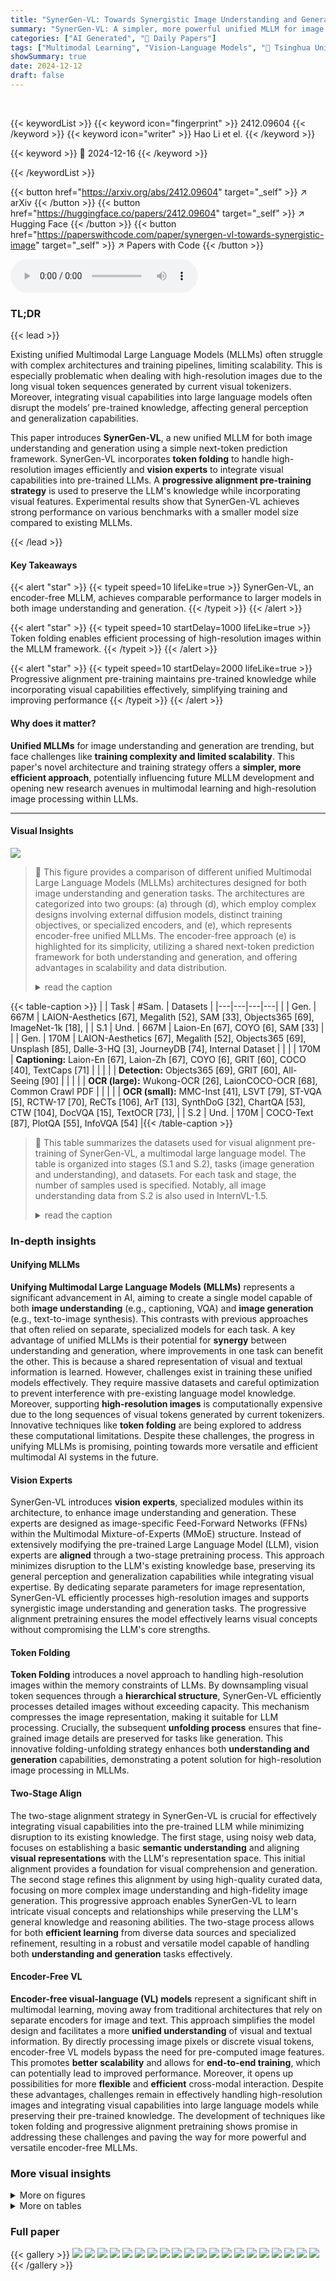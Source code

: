 ```yaml
---
title: "SynerGen-VL: Towards Synergistic Image Understanding and Generation with Vision Experts and Token Folding"
summary: "SynerGen-VL: A simpler, more powerful unified MLLM for image understanding and generation."
categories: ["AI Generated", "🤗 Daily Papers"]
tags: ["Multimodal Learning", "Vision-Language Models", "🏢 Tsinghua University",]
showSummary: true
date: 2024-12-12
draft: false
---
```


<br>

{{< keywordList >}}
{{< keyword icon="fingerprint" >}} 2412.09604 {{< /keyword >}}
{{< keyword icon="writer" >}} Hao Li et el. {{< /keyword >}}
 
{{< keyword >}} 🤗 2024-12-16 {{< /keyword >}}
 
{{< /keywordList >}}

{{< button href="https://arxiv.org/abs/2412.09604" target="_self" >}}
↗ arXiv
{{< /button >}}
{{< button href="https://huggingface.co/papers/2412.09604" target="_self" >}}
↗ Hugging Face
{{< /button >}}
{{< button href="https://paperswithcode.com/paper/synergen-vl-towards-synergistic-image" target="_self" >}}
↗ Papers with Code
{{< /button >}}



<audio controls>
    <source src="https://ai-paper-reviewer.com/2412.09604/podcast.wav" type="audio/wav">
    Your browser does not support the audio element.
</audio>


### TL;DR


{{< lead >}}

Existing unified Multimodal Large Language Models (MLLMs) often struggle with complex architectures and training pipelines, limiting scalability. This is especially problematic when dealing with high-resolution images due to the long visual token sequences generated by current visual tokenizers.  Moreover, integrating visual capabilities into large language models often disrupt the models’ pre-trained knowledge, affecting general perception and generalization capabilities.

This paper introduces **SynerGen-VL**, a new unified MLLM for both image understanding and generation using a simple next-token prediction framework. SynerGen-VL incorporates **token folding** to handle high-resolution images efficiently and **vision experts** to integrate visual capabilities into pre-trained LLMs. A **progressive alignment pre-training strategy** is used to preserve the LLM's knowledge while incorporating visual features. Experimental results show that SynerGen-VL achieves strong performance on various benchmarks with a smaller model size compared to existing MLLMs.

{{< /lead >}}


#### Key Takeaways

{{< alert "star" >}}
{{< typeit speed=10 lifeLike=true >}} SynerGen-VL, an encoder-free MLLM, achieves comparable performance to larger models in both image understanding and generation. {{< /typeit >}}
{{< /alert >}}

{{< alert "star" >}}
{{< typeit speed=10 startDelay=1000 lifeLike=true >}} Token folding enables efficient processing of high-resolution images within the MLLM framework. {{< /typeit >}}
{{< /alert >}}

{{< alert "star" >}}
{{< typeit speed=10 startDelay=2000 lifeLike=true >}} Progressive alignment pre-training maintains pre-trained knowledge while incorporating visual capabilities effectively, simplifying training and improving performance {{< /typeit >}}
{{< /alert >}}

#### Why does it matter?
**Unified MLLMs** for image understanding and generation are trending, but face challenges like **training complexity and limited scalability**. This paper's novel architecture and training strategy offers a **simpler, more efficient approach**, potentially influencing future MLLM development and opening new research avenues in multimodal learning and high-resolution image processing within LLMs.

------
#### Visual Insights



![](https://arxiv.org/html/2412.09604/x1.png)

> 🔼 This figure provides a comparison of different unified Multimodal Large Language Models (MLLMs) architectures designed for both image understanding and generation tasks.  The architectures are categorized into two groups: (a) through (d), which employ complex designs involving external diffusion models, distinct training objectives, or specialized encoders, and (e), which represents encoder-free unified MLLMs. The encoder-free approach (e) is highlighted for its simplicity, utilizing a shared next-token prediction framework for both understanding and generation, and offering advantages in scalability and data distribution.
> <details>
> <summary>read the caption</summary>
> Figure 1: Comparison among exemplary unified MLLMs for synergizing image understanding and generation tasks. Compared with methods (a)∼similar-to\sim∼(d) that incorporate complicated designs of model architectures, training methods, and the use of external pretrained diffusion models, (e) encoder-free unified MLLMs adopt a simple design that uses the simple next token prediction framework for both images understanding and generation tasks, allowing for broader data distribution and better scalability.
> </details>





{{< table-caption >}}
|   | Task | #Sam. | Datasets |
|---|---|---|---| 
|   | Gen. | 667M | LAION-Aesthetics [67], Megalith [52], SAM [33], Objects365 [69], ImageNet-1k [18], |
| S.1 | Und. | 667M | Laion-En [67], COYO [6], SAM [33] |
|   | Gen. | 170M | LAION-Aesthetics [67], Megalith [52], Objects365 [69], Unsplash [85], Dalle-3-HQ [3], JourneyDB [74], Internal Dataset |
|   |   | 170M | **Captioning:** Laion-En [67], Laion-Zh [67], COYO [6], GRIT [60], COCO [40], TextCaps [71] |
|   |   |   | **Detection:** Objects365 [69], GRIT [60], All-Seeing [90] |
|   |   |   | **OCR (large):** Wukong-OCR [26], LaionCOCO-OCR [68], Common Crawl PDF |
|   |   |   | **OCR (small):** MMC-Inst [41], LSVT [79], ST-VQA [5], RCTW-17 [70], ReCTs [106], ArT [13], SynthDoG [32], ChartQA [53], CTW [104], DocVQA [15], TextOCR [73], |
| S.2 | Und. | 170M | COCO-Text [87], PlotQA [55], InfoVQA [54] |{{< /table-caption >}}

> 🔼 This table summarizes the datasets used for visual alignment pre-training of SynerGen-VL, a multimodal large language model. The table is organized into stages (S.1 and S.2), tasks (image generation and understanding), and datasets. For each task and stage, the number of samples used is specified. Notably, all image understanding data from S.2 is also used in InternVL-1.5.
> <details>
> <summary>read the caption</summary>
> Table 1: Summary of datasets used in Visual Alignment Pretraining. “S.1” and “S.2” denote the first and second stage. “Gen.” and “Und.” denote the image generation and understanding task. “#Sam.” denotes the number of total samples seen during training of each task at each stage. Note that all data used for image understanding in the second stage is also used in InternVL-1.5 [11].
> </details>





### In-depth insights


#### Unifying MLLMs
**Unifying Multimodal Large Language Models (MLLMs)** represents a significant advancement in AI, aiming to create a single model capable of both **image understanding** (e.g., captioning, VQA) and **image generation** (e.g., text-to-image synthesis). This contrasts with previous approaches that often relied on separate, specialized models for each task.  A key advantage of unified MLLMs is their potential for **synergy** between understanding and generation, where improvements in one task can benefit the other. This is because a shared representation of visual and textual information is learned.  However, challenges exist in training these unified models effectively. They require massive datasets and careful optimization to prevent interference with pre-existing language model knowledge. Moreover, supporting **high-resolution images** is computationally expensive due to the long sequences of visual tokens generated by current tokenizers. Innovative techniques like **token folding** are being explored to address these computational limitations.  Despite these challenges, the progress in unifying MLLMs is promising, pointing towards more versatile and efficient multimodal AI systems in the future.

#### Vision Experts
SynerGen-VL introduces **vision experts**, specialized modules within its architecture, to enhance image understanding and generation. These experts are designed as image-specific Feed-Forward Networks (FFNs) within the Multimodal Mixture-of-Experts (MMoE) structure.  Instead of extensively modifying the pre-trained Large Language Model (LLM), vision experts are **aligned** through a two-stage pretraining process.  This approach minimizes disruption to the LLM's existing knowledge base, preserving its general perception and generalization capabilities while integrating visual expertise.  By dedicating separate parameters for image representation, SynerGen-VL efficiently processes high-resolution images and supports synergistic image understanding and generation tasks.  The progressive alignment pretraining ensures the model effectively learns visual concepts without compromising the LLM's core strengths.

#### Token Folding
**Token Folding** introduces a novel approach to handling high-resolution images within the memory constraints of LLMs.  By downsampling visual token sequences through a **hierarchical structure**, SynerGen-VL efficiently processes detailed images without exceeding capacity.  This mechanism compresses the image representation, making it suitable for LLM processing.  Crucially, the subsequent **unfolding process** ensures that fine-grained image details are preserved for tasks like generation.  This innovative folding-unfolding strategy enhances both **understanding and generation** capabilities, demonstrating a potent solution for high-resolution image processing in MLLMs.

#### Two-Stage Align
The two-stage alignment strategy in SynerGen-VL is crucial for effectively integrating visual capabilities into the pre-trained LLM while minimizing disruption to its existing knowledge.  The first stage, using noisy web data, focuses on establishing a basic **semantic understanding** and aligning **visual representations** with the LLM's representation space.  This initial alignment provides a foundation for visual comprehension and generation.  The second stage refines this alignment by using high-quality curated data, focusing on more complex image understanding and high-fidelity image generation.  This progressive approach enables SynerGen-VL to learn intricate visual concepts and relationships while preserving the LLM's general knowledge and reasoning abilities. The two-stage process allows for both **efficient learning** from diverse data sources and specialized refinement, resulting in a robust and versatile model capable of handling both **understanding and generation** tasks effectively.

#### Encoder-Free VL
**Encoder-free visual-language (VL) models** represent a significant shift in multimodal learning, moving away from traditional architectures that rely on separate encoders for image and text. This approach simplifies the model design and facilitates a more **unified understanding** of visual and textual information.  By directly processing image pixels or discrete visual tokens, encoder-free VL models bypass the need for pre-computed image features. This promotes **better scalability** and allows for **end-to-end training**, which can potentially lead to improved performance. Moreover, it opens up possibilities for more **flexible** and **efficient** cross-modal interaction. Despite these advantages, challenges remain in effectively handling high-resolution images and integrating visual capabilities into large language models while preserving their pre-trained knowledge.  The development of techniques like token folding and progressive alignment pretraining shows promise in addressing these challenges and paving the way for more powerful and versatile encoder-free MLLMs.


### More visual insights

<details>
<summary>More on figures
</summary>


![](https://arxiv.org/html/2412.09604/x2.png)

> 🔼 SynerGen-VL uses a token folding and unfolding mechanism and vision experts, which allows it to support higher resolution images compared to other encoder-free unified MLLMs with the same image context length. Other methods such as Chameleon and Emu3 lack these features.  The diagram compares SynerGen-VL with other encoder-free unified MLLMs by illustrating the token processing stages in each architecture. It shows that SynerGen-VL can handle images with 4 times the resolution (4H x 4W, resulting in 4096 tokens after tokenization) while maintaining the same input context length for the MLLM (256 tokens) as other models that work with lower resolution images (H x W, 256 tokens after tokenization). SynerGen-VL incorporates a token folding mechanism to compress the visual token sequence (from 4096 to 256 tokens), effectively reducing its length, and it employs a shallow autoregressive transformer head to reconstruct detailed image sequences during generation using a token unfolding mechanism (from 256 to 4096 tokens). Additionally, SynerGen-VL introduces Vision Expert MLLMs to enhance visual capabilities within the framework.
> <details>
> <summary>read the caption</summary>
> Figure 2: Comparision between SynerGen-VL and previous encoder-free unified MLLMs. SynerGen-VL adopts a token folding and unfolding mechanism and vision experts to build a strong and simple unified MLLM. With the same image context length, SynerGen-VL can support images of much higher resolutions, ensuring the performance of both high-resolution image understanding and generation.
> </details>



![](https://arxiv.org/html/2412.09604/x3.png)

> 🔼 SynerGen-VL is a unified MLLM capable of image understanding and generation through next-token prediction. It represents images and text as discrete tokens, processed by an LLM enhanced with text and vision expert FFNs. To handle high-resolution images, it uses a token folding mechanism, reducing the input sequence length, and a shallow autoregressive Transformer head unfolds the tokens for image generation.
> <details>
> <summary>read the caption</summary>
> Figure 3: Overview of the proposed SynerGen-VL. The image and text are represented as discrete tokens, and modeled with a single LLM and unified next-token prediction paradigm. Text and vision expert FFNs are introduced to incorporate visual capabilities into the pretrained LLM. To support processing high-resolution images, the input image token sequence is folded to reduce its length, and unfolded by a shallow autoregressive Transformer head to generate images.
> </details>



![](https://arxiv.org/html/2412.09604/x4.png)

> 🔼 This figure, located in Section 5.3 (Analysis of Relationship Between Image Generation and Understanding), visualizes the cosine similarity between visual features of image generation and understanding tasks across different layers of SynerGen-VL. The x-axis represents the layer depth, while the y-axis represents the cosine similarity. The plot shows high similarity in shallow layers, indicating shared representations. However, the similarity decreases significantly in deeper layers, suggesting a disentanglement of representations as the model processes information specific to each task.
> <details>
> <summary>read the caption</summary>
> Figure 4: Cosine similarity of visual features between generation and understanding tasks across different layers. The representations of the image understanding and generation tasks are similar in shallow layers but disentagle in deeper layers.
> </details>



![](https://arxiv.org/html/2412.09604/x5.png)

> 🔼 This figure visualizes the attention maps of an encoder-free multimodal large language model (MLLM) for both image understanding and generation tasks. The model uses a token folding mechanism, where each token represents a 2x4 rectangular area in the original image.  The first two rows show attention maps for the understanding task, while the last two rows show attention maps for the generation task. Each visualization includes attention maps for four different layers of the MLLM (layers 4, 12, 20, and 24). Within each layer visualization, the red dot indicates the query token, and the blue dots indicate the tokens attended to by the query token. The darker the blue color, the higher the attention weight.  Locality is observed at early layers, where tokens attend mostly to nearby tokens. Global interactions emerge at later layers. The attention visualization suggests that locality is more prominent in the generation task, while global context is more crucial for the understanding task.
> <details>
> <summary>read the caption</summary>
> Figure 5: Attention map visualization of understanding and generation tasks. In the second and fourth rows, we visualize a query token (red) and its attended tokens (blue) in the input image. Each token corresponds to a horizontal rectangular area in the original image due to the 2×4242\times 42 × 4 token folding. Darker blue indicates larger attention weights.
> </details>



![](https://arxiv.org/html/2412.09604/x6.png)

> 🔼 Qualitative examples of 512x512 images generated by SynerGen-VL, showcasing its ability to generate images from various text prompts such as landscapes, character portraits, and object close-ups.  The examples include detailed descriptions of the generated images within the figure.
> <details>
> <summary>read the caption</summary>
> Figure 6: Qualitative results of image generation. The images are of size 512×512512512512\times 512512 × 512.
> </details>



</details>




<details>
<summary>More on tables
</summary>


{{< table-caption >}}
| Model | #A-Param | POPE | MMB | MMVet | MMMU | MME | MME-P | MathVista | SEED-I | OCRBench |
|---|---|---|---|---|---|---|---|---|---|---| 
| **Understanding Only** | | | | | | | | | | |
| *Encoder-based* | | | | | | | | | | |
| LLaVA-1.5 [43] | 7B | 85.9 | 64.3 | 31.1 | 35.4 | - | 1512 | - | 58.6 | - |
| Mini-Gemini-2B [38] | 3.5B | - | 59.8 | 31.1 | 31.7 | 1653 | - | 29.4 | - | - |
| DeepSeek-VL-1.3B [48] | 2B | 87.6 | 64.6 | 34.8 | 32.2 | 1532 | - | 31.1 | 66.7 | 409 |
| PaliGemma-3B [4] | 2.9B | 87.0 | 71.0 | 33.1 | 34.9 | 1686 | - | 28.7 | 69.6 | 614 |
| MiniCPM-V2 [100] | 2.8B | - | 69.1 | 41.0 | 38.2 | 1809 | - | 38.7 | 67.1 | 605 |
| InternVL-1.5 [11] | 2B | - | 70.9 | 39.3 | 34.6 | 1902 | - | 41.1 | 69.8 | 654 |
| Qwen2-VL [88] | 2B | - | 74.9 | 49.5 | 41.1 | 1872 | - | 43.0 | - | 809 |
| *Encoder-free* | | | | | | | | | | |
| Fuyu-8B (HD) [2] | 8B | - | 10.7 | 21.4 | - | - | - | - | - | - |
| EVE-7B [19] | 7B | 83.6 | 49.5 | 25.6 | 32.3 | 1483 | - | 25.2 | 61.3 | 327 |
| Mono-InternVL [51] | 1.8B | - | 65.5 | 40.1 | 33.7 | 1875 | - | 45.7 | 67.4 | 767 |
| **Understanding & Generation** | | | | | | | | | | |
| *Encoder-based* | | | | | | | | | | |
| Emu [78] | 14B | - | - | 36.3 | - | - | - | - | - | - |
| Emu2 [76] | 37B | - | 63.6 | 48.5 | 34.1 | - | 1345 | - | 62.8 | - |
| SEED-X [24] | 17B | 84.2 | 75.4 | - | 35.6 | - | 1436 | - | - | - |
| LWM [45] | 7B | 75.2 | - | 9.6 | - | - | - | - | - | - |
| DreamLLM [20] | 7B | - | 58.2 | 36.6 | - | - | - | - | - | - |
| Janus [92] | 1.3B | 87.0 | 69.4 | 34.3 | 30.5 | - | 1338 | - | 63.7 | - |
| *Encoder-free* | | | | | | | | | | |
| Chameleon [8] | 7B | - | - | 8.3 | 22.4 | - | - | - | - | - |
| Show-o [96] | 1.3B | 84.5 | - | - | 27.4 | - | 1233 | - | - | - |
| VILA-U [94] | 7B | 85.8 | - | 33.5 | - | - | 1402 | - | 59.0 | - |
| Emu3-Chat [91] | 8B | 85.2 | 58.5 | 37.2 | 31.6 | - | - | - | 68.2 | 687 |
| SynerGen-VL (Ours) | 2.4B | 85.3 | 53.7 | 34.5 | 34.2 | 1837 | 1381 | 42.7 | 62.0 | 721 |{{< /table-caption >}}
> 🔼 This table presents the results of various Multimodal Large Language Models (MLLMs) on a set of general benchmarks, evaluating their performance in image understanding tasks. SynerGen-VL, a novel encoder-free model with 2.4B parameters, is compared against other state-of-the-art MLLMs, both encoder-based and encoder-free, across various metrics such as POPE, MMB, MMVet, MMMU, MME, MME-P, MathVista, SEED-I, and OCRBench. The results demonstrate that SynerGen-VL achieves competitive performance compared to larger encoder-free models and even approaches the performance of some encoder-based methods, highlighting its efficiency and strong visual understanding capabilities.
> <details>
> <summary>read the caption</summary>
> Table 2: Results on general MLLM benchmarks. Our model with 2.4B parameters achieves competitive image understanding performance compared with significantly larger encoder-free unified MLLMs such as Emu3-Chat-8B [91].
> </details>

{{< table-caption >}}
| Method | #A-Param | TextVQA | SQA-I | GQA | DocVQA | AI2D | ChartQA | InfoVQA |
|---|---|---|---|---|---|---|---|---| 
| **Understanding Only** | | | | | | | | |
| *Encoder-based* | | | | | | | | |
| MobileVLM-V2 [14] | 1.7B | 52.1 | 66.7 | 59.3 | - | - | - | - |
| Mini-Gemini-2B [39] | 3.5B | 56.2 | - | - | 34.2 | - | - | - |
| PaliGemma-3B [4] | 2.9B |  | 68.1 | - | - | - | 68.3 | - |
| MiniCPM-V2 [100] | 2.8B | 74.1 | - | - | 71.9 | - | - | - |
| InternVL-1.5 [11] | 2B | 70.5 | 84.9 | 61.6 | 85.0 | 69.8 | 74.8 | 55.4 |
| *Encoder-free* | | | | | | | | |
| EVE-7B [19] | 7B | 51.9 | 63.0 | 60.8 | - | - | - | - |
| Mono-InternVL [51] | 1.8B | 72.6 | 93.6 | 59.5 | 80.0 | 68.6 | 73.7 | 43.0 |
| **Understanding & Generation** | | | | | | | | |
| *Encoder-based* | | | | | | | | |
| Emu2 [76] | 37B | 66.6 | - | 65.1 | - | - | - | - |
| LWM [45] | 7B | 18.8 | 47.7 | 44.8 | - | - | - | - |
| DreamLLM [20] | 7B | 41.8 | - | - | - | - | - | - |
| MM-Interleaved [82] | 13B | 61.0 | - | 60.5 | - | - | - | - |
| Janus [92] | 1.3B | - | - | 59.1 | - | - | - | - |
| *Encoder-free* | | | | | | | | |
| Chameleon<sup>⋄</sup> [8] | 7B | 4.8 | 47.2 | - | 1.5 | 46.0 | 2.9 | 5.0 |
| Show-o [96] | 1.3B | - | - | 61.0 | - | - | - | - |
| VILA-U [94] | 7B | 60.8 | - | 60.8 | - | - | - | - |
| Emu3-Chat [91] | 8B | 64.7 | 89.2 | 60.3 | 76.3 | 70.0 | 68.6 | 43.8 |
| SynerGen-VL (Ours) | 2.4B | 67.5 | 92.6 | 59.7 | 76.6 | 60.8 | 73.4 | 37.5 |{{< /table-caption >}}
> 🔼 This table presents a comparison of SynerGen-VL with other Multimodal Large Language Models (MLLMs) on various visual question answering (VQA) benchmarks.  The models are compared based on their performance on TextVQA, SQA-I, GQA, DocVQA, AI2D, ChartQA, and InfoVQA datasets. The table also lists the number of activated parameters during inference (#A-Params) to showcase the efficiency of SynerGen-VL in achieving strong performance with fewer activated parameters. Some of the results for the 'Chameleon' model were obtained from the Mono-Intern VL paper [51].
> <details>
> <summary>read the caption</summary>
> Table 3: Comparison with existing MLLMs on visual question answering benchmarks. #A-Params denotes the number of activated parameters during inference. ⋄Some results of Chameleon are sourced from [51].
> </details>

{{< table-caption >}}
| Method | # A-Param | Single Obj. | Two Obj. | Counting | Colors | Position | Color Attri. | Overall↑ | 
 |---|---|---|---|---|---|---|---|---| 
 | **Generation Only** | | | | | | | | | 
 | LlamaGen [75] | 0.8B | 0.71 | 0.34 | 0.21 | 0.58 | 0.07 | 0.04 | 0.32 | 
 | LDM [65] | 1.4B | 0.92 | 0.29 | 0.23 | 0.70 | 0.02 | 0.05 | 0.37 | 
 | SDv1.5 [65] | 0.9B | 0.97 | 0.38 | 0.35 | 0.76 | 0.04 | 0.06 | 0.43 | 
 | SDXL [61] | 2.6B | 0.98 | 0.74 | 0.39 | 0.85 | 0.15 | 0.23 | 0.55 | 
 | PixArt-α [9] | 0.6B | 0.98 | 0.50 | 0.44 | 0.80 | 0.08 | 0.07 | 0.48 | 
 | DALL-E 2 [64] | 6.5B | 0.94 | 0.66 | 0.49 | 0.77 | 0.10 | 0.19 | 0.52 | 
 | **Understanding & Generation** | | | | | | | | | 
 | SEED-X† [24] | 17B | 0.97 | 0.58 | 0.26 | 0.80 | 0.19 | 0.14 | 0.49 | 
 | Show-o [96] | 1.3B | 0.95 | 0.52 | 0.49 | 0.82 | 0.11 | 0.28 | 0.53 | 
 | LWM [45] | 7B | 0.93 | 0.41 | 0.46 | 0.79 | 0.09 | 0.15 | 0.47 | 
 | Chameleon [8] | 34B | - | - | - | - | - | - | 0.39 | 
 | Emu3-Gen [91] | 8B | 0.98 | 0.71 | 0.34 | 0.81 | 0.17 | 0.21 | 0.54 | 
 | Janus [92] | 1.3B | 0.97 | 0.68 | 0.30 | 0.84 | 0.46 | 0.42 | 0.61 | 
 | **SynerGen-VL (Ours)** | 2.4B | 0.99 | 0.71 | 0.34 | 0.87 | 0.37 | 0.37 | 0.61 |{{< /table-caption >}}
> 🔼 This table presents the evaluation results of various text-to-image generation models on the GenEval benchmark.  It includes both single modality generation models and multi-modal models with image understanding and generation capabilities. The metrics used for evaluation cover aspects like single object, two objects, counting, color accuracy, positional accuracy, color attribute accuracy, and the overall score. The number of activated parameters during inference (#A-Params) is also provided for each model. Some models (marked with †) utilize external pre-trained diffusion models.
> <details>
> <summary>read the caption</summary>
> Table 4: Evaluation of text-to-image generation on GenEval [25] benchmark. #A-Params denotes the number of activated parameters during inference. ††{\dagger}† indicates models with external pretrained diffusion model. Obj.: Object. Attri.: Attribution.
> </details>

{{< table-caption >}}
| Model | #A-Param | MS-COCO↓ | MJHQ↓ |
|---|---|---|---|
| **Generation Only** |  |  |  |
| DALL-E [63] | 12B | 27.50 | - |
| LDM [65] | 1.4B | 12.64 | - |
| GLIDE [58] | 5B | 12.24 | - |
| DALL-E 2 [64] | 6.5B | 10.39 | - |
| RAPHAEL [97] | 3B | 6.61 | - |
| Imagen [66] | 34B | 7.27 | - |
| SDv1.5 [65] | 0.9B | 9.62 | - |
| SDXL [61] | 0.9B | 7.38 | 8.76 |
| PixArt-α [9] | 0.6B | 7.32 | 6.14 |
| **Understanding & Generation** |  |  |  |
| NExT-GPT [93] | 13B | 11.18 | - |
| SEED-X [24] | 17B | 14.99 | - |
| Show-o [96] | 1.3B | 9.24 | 15.18 |
| LWM [45] | 7B | 12.68 | 17.77 |
| VILA-U [94] | 7B | - | 7.69 |
| Emu3-Gen [91] | 8B | 19.3 | - |
| Janus [92] | 1.3B | 8.53 | 10.10 |
| **SynerGen-VL (Ours)** | 2.4B | 7.65 | 6.10 |{{< /table-caption >}}
> 🔼 This table presents a comparison of different models on image generation tasks, using the MSCOCO-30K and MJHQ-30K datasets.  The Fréchet Inception Distance (FID) score is used to evaluate the quality of generated images, with lower FID scores indicating better quality. The table includes both models designed solely for image generation and unified models capable of both image understanding and generation.  The number of activated parameters during inference (#A-Param) is also provided for each model, giving insight into the computational resources required.
> <details>
> <summary>read the caption</summary>
> Table 5: Image generation results on MSCOCO-30K [40] and MJHQ-30K [35] datasets. FID [27] is reported. #A-Param denotes the number of activated parameters during inference.
> </details>

{{< table-caption >}}
| Model | TextVQA | GQA | DocVQA | AI2D | ChartQA | InfoVQA |
|---|---|---|---|---|---|---| 
| *w/o* token folding | 18.7 | 45.3 | 14.7 | 42.0 | 20.9 | 18.7 |
| *w/* token folding | 35.0 | 45.1 | 36.7 | 42.1 | 49.7 | 21.1 |{{< /table-caption >}}
> 🔼 This table compares the performance of two models on six Visual Question Answering (VQA) benchmarks: TextVQA, GQA, DocVQA, AI2D, ChartQA, and InfoVQA. One model uses token folding, while the other does not.  The purpose of this comparison is to demonstrate the effectiveness of token folding, specifically in scenarios that require understanding of high-resolution images or detailed image comprehension, such as in OCR-related tasks.  Both models were trained using a subset of stage 2 understanding data, as outlined in Section 3.2 of the paper. The results show that the model with token folding achieves significantly better performance across all six VQA benchmarks, supporting the hypothesis that this technique improves the model's ability to understand high-resolution image details.  The metric used for evaluation is presumably accuracy, although the specific metric is not explicitly stated in the caption or surrounding text. The table also includes the scores of a baseline model 'Qwen2-0.5B' for comparison.
> <details>
> <summary>read the caption</summary>
> Table 6: Comparison between models with and without token-folding on VQA benchmarks. The model with token folding demonstrates significant performance improvements with the same image token sequence length.
> </details>

{{< table-caption >}}
| Stage | Strategy | TextVQA | GQA | DocVQA | AI2D | ChartQA | InfoVQA | MMLU | CMMLU | AGIEVAL | MATH | MSCOCO | 
|---|---|---|---|---|---|---|---|---|---|---|---|---| 
| Baseline (Qwen2-0.5B) | | - | - | - | - | - | - | 42.3 | 51.4 | 29.3 | 12.1 | - |
| S.1 + S.2 | Full | 14.3 | 42.9 | 11.3 | 24.7 | 12.4 | 12.6 | 23.1 | 23.0 | 8.1 | 0.9 | 30.7 |
| S.1 only | Progressive | 0.1 | 13.0 | 0.2 | 0.3 | 0.0 | 0.0 | 42.3 | 51.4 | 29.3 | 12.1 | 28.3 |
| S.2 only | Progressive | 8.7 | 36.9 | 8.6 | 40.9 | 11.7 | 16.2 | 37.6 | 45.3 | 28.9 | 7.2 | 34.9 |
| S.1 + S.2 | Progressive | 13.2 | 41.2 | 11.4 | 41.9 | 12.8 | 17.0 | 39.3 | 48.2 | 26.2 | 8.9 | 20.2 |{{< /table-caption >}}
> 🔼 This table (Table 7) presents the zero-shot performance results of SynerGen-VL under different pre-training strategies, compared to a baseline model (Qwen2-0.5B-Instruct). The pre-training strategies involve different combinations of two stages (S.1 and S.2) and two tuning approaches ('Full' and 'Progressive'). 'Full' refers to training all model parameters, while 'Progressive' denotes training with Multimodal Mixture-of-Experts (MMoEs), where only specific visual components are trained initially, followed by training the entire model. The evaluation metrics include various VQA benchmarks, NLP benchmarks (MMLU, CMMLU, AGIEVAL, MATH), and FID score for text-to-image generation on MSCOCO. The table aims to demonstrate the effectiveness of the proposed progressive alignment pre-training with MMoEs in preserving the pre-trained LLM's knowledge while improving performance on visual tasks. 
> <details>
> <summary>read the caption</summary>
> Table 7: Zero-shot performance of different pre-training strategies. “S.1” and “S.2” denote the first and second pre-training stage. “Full” and “Progressive” denote the full parameter tuning and our progressive tuning strategy with MMoEs, respectively. FID [27] is reported for text-to-image generation (T2I) on MSCOCO [40].
> </details>

{{< table-caption >}}
| Configuration | Alignment Pre-training | Instruction |
|---|---|---| 
| | S.1 | S.2 | Tuning |
| Maximum number of image tiles | 1 | 6 | 12 |
| LLM sequence length | 4,096 | 8,192 | 16,384 |
| Use thumbnail | ✗ | ✓ | ✓ |
| Global batch size (per-task) | 6,988 | 5,090 | 1,760 |
| Peak learning rate | 1e^{-4} | 5e^{-5} | 5e^{-5} |
| Learning rate schedule | constant with warm-up | cosine decay | cosine decay |
| Weight decay | 0.05 | 0.05 | 0.01 |
| Training steps | 95k | 35k | 12k |
| Warm-up steps | 200 | 200 | 200 |
| Optimizer | AdamW | AdamW | AdamW |
| Optimizer hyperparameters | \beta_{1}=0.9,\beta_{2}=0.95,eps=1e^{-8} | \beta_{1}=0.9,\beta_{2}=0.95,eps=1e^{-8} | \beta_{1}=0.9,\beta_{2}=0.95,eps=1e^{-8} |
| Gradient accumulation | 1 | 1 | 1 |
| Numerical precision | bfloat16 | bfloat16 | bfloat16 |{{< /table-caption >}}
> 🔼 This table provides a detailed breakdown of the hyper-parameters employed during the two stages of alignment pre-training and the subsequent instruction tuning stage. The alignment pre-training aims to integrate visual capabilities into the pre-trained language model while minimizing disruption to its existing knowledge. Stage 1 focuses on establishing basic visual concept understanding and generating images that align with the language model's representation space. Stage 2 refines this alignment using higher-quality data to enhance image-text alignment and improve image aesthetics.  Instruction tuning then adapts the model to a wide range of downstream tasks by fine-tuning all parameters on a diverse set of instructions. The table details settings like maximum image tiles, sequence length, batch size, learning rate, and optimization strategies for each stage.
> <details>
> <summary>read the caption</summary>
> Table 8: Hyper-parameters used in the alignment pre-training and instruction tuning stages.
> </details>

</details>




### Full paper

{{< gallery >}}
<img src="https://ai-paper-reviewer.com/2412.09604/1.png" class="grid-w50 md:grid-w33 xl:grid-w25" />
<img src="https://ai-paper-reviewer.com/2412.09604/2.png" class="grid-w50 md:grid-w33 xl:grid-w25" />
<img src="https://ai-paper-reviewer.com/2412.09604/3.png" class="grid-w50 md:grid-w33 xl:grid-w25" />
<img src="https://ai-paper-reviewer.com/2412.09604/4.png" class="grid-w50 md:grid-w33 xl:grid-w25" />
<img src="https://ai-paper-reviewer.com/2412.09604/5.png" class="grid-w50 md:grid-w33 xl:grid-w25" />
<img src="https://ai-paper-reviewer.com/2412.09604/6.png" class="grid-w50 md:grid-w33 xl:grid-w25" />
<img src="https://ai-paper-reviewer.com/2412.09604/7.png" class="grid-w50 md:grid-w33 xl:grid-w25" />
<img src="https://ai-paper-reviewer.com/2412.09604/8.png" class="grid-w50 md:grid-w33 xl:grid-w25" />
<img src="https://ai-paper-reviewer.com/2412.09604/9.png" class="grid-w50 md:grid-w33 xl:grid-w25" />
<img src="https://ai-paper-reviewer.com/2412.09604/10.png" class="grid-w50 md:grid-w33 xl:grid-w25" />
<img src="https://ai-paper-reviewer.com/2412.09604/11.png" class="grid-w50 md:grid-w33 xl:grid-w25" />
<img src="https://ai-paper-reviewer.com/2412.09604/12.png" class="grid-w50 md:grid-w33 xl:grid-w25" />
<img src="https://ai-paper-reviewer.com/2412.09604/13.png" class="grid-w50 md:grid-w33 xl:grid-w25" />
<img src="https://ai-paper-reviewer.com/2412.09604/14.png" class="grid-w50 md:grid-w33 xl:grid-w25" />
<img src="https://ai-paper-reviewer.com/2412.09604/15.png" class="grid-w50 md:grid-w33 xl:grid-w25" />
<img src="https://ai-paper-reviewer.com/2412.09604/16.png" class="grid-w50 md:grid-w33 xl:grid-w25" />
<img src="https://ai-paper-reviewer.com/2412.09604/17.png" class="grid-w50 md:grid-w33 xl:grid-w25" />
<img src="https://ai-paper-reviewer.com/2412.09604/18.png" class="grid-w50 md:grid-w33 xl:grid-w25" />
<img src="https://ai-paper-reviewer.com/2412.09604/19.png" class="grid-w50 md:grid-w33 xl:grid-w25" />
<img src="https://ai-paper-reviewer.com/2412.09604/20.png" class="grid-w50 md:grid-w33 xl:grid-w25" />
{{< /gallery >}}